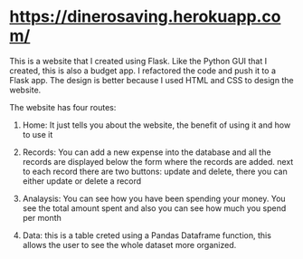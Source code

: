 # https://dinerosaving.herokuapp.com/ 

This is a website that I created using Flask. Like the Python GUI that I created, this is also a budget app. I refactored the code and push it to a Flask app.
The design is better because I used HTML and CSS to design the website.

The website has four routes:

1. Home: It just tells you about the website, the benefit of using it and how to use it

2. Records: You can add a new expense into the database and all the records are displayed below the form where the records are added.
            next to each record there are two buttons: update and delete, there you can either update or delete a record
            
3. Analaysis: You can see how you have been spending your money. You see the total amount spent and also you can see how much you spend per month

4. Data: this is a table creted using a Pandas Dataframe function, this allows the user to see the whole dataset more organized. 
